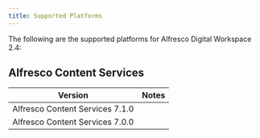 ```yaml
---
title: Supported Platforms
---
```

The following are the supported platforms for Alfresco Digital Workspace 2.4:

## Alfresco Content Services

| Version | Notes |
| ------- | ----- |
| Alfresco Content Services 7.1.0 | |
| Alfresco Content Services 7.0.0 | |


